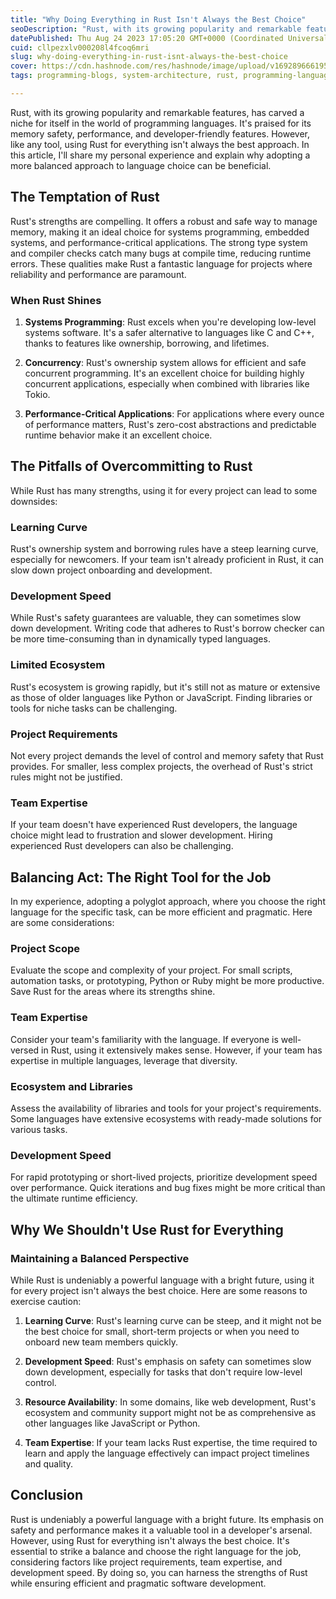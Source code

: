 ```yaml
---
title: "Why Doing Everything in Rust Isn't Always the Best Choice"
seoDescription: "Rust, with its growing popularity and remarkable features, has carved a niche for itself in the world of programming languages. It's praised for its memory."
datePublished: Thu Aug 24 2023 17:05:20 GMT+0000 (Coordinated Universal Time)
cuid: cllpezxlv000208l4fcoq6mri
slug: why-doing-everything-in-rust-isnt-always-the-best-choice
cover: https://cdn.hashnode.com/res/hashnode/image/upload/v1692896661955/c8b6bdcb-f3d7-4a9a-8a62-e9958ddf807f.png
tags: programming-blogs, system-architecture, rust, programming-languages, programming-tips

---
```


Rust, with its growing popularity and remarkable features, has carved a niche for itself in the world of programming languages. It's praised for its memory safety, performance, and developer-friendly features. However, like any tool, using Rust for everything isn't always the best approach. In this article, I'll share my personal experience and explain why adopting a more balanced approach to language choice can be beneficial.

## The Temptation of Rust

Rust's strengths are compelling. It offers a robust and safe way to manage memory, making it an ideal choice for systems programming, embedded systems, and performance-critical applications. The strong type system and compiler checks catch many bugs at compile time, reducing runtime errors. These qualities make Rust a fantastic language for projects where reliability and performance are paramount.

### When Rust Shines

1. **Systems Programming**: Rust excels when you're developing low-level systems software. It's a safer alternative to languages like C and C++, thanks to features like ownership, borrowing, and lifetimes.
    
2. **Concurrency**: Rust's ownership system allows for efficient and safe concurrent programming. It's an excellent choice for building highly concurrent applications, especially when combined with libraries like Tokio.
    
3. **Performance-Critical Applications**: For applications where every ounce of performance matters, Rust's zero-cost abstractions and predictable runtime behavior make it an excellent choice.
    

## The Pitfalls of Overcommitting to Rust

While Rust has many strengths, using it for every project can lead to some downsides:

### Learning Curve

Rust's ownership system and borrowing rules have a steep learning curve, especially for newcomers. If your team isn't already proficient in Rust, it can slow down project onboarding and development.

### Development Speed

While Rust's safety guarantees are valuable, they can sometimes slow down development. Writing code that adheres to Rust's borrow checker can be more time-consuming than in dynamically typed languages.

### Limited Ecosystem

Rust's ecosystem is growing rapidly, but it's still not as mature or extensive as those of older languages like Python or JavaScript. Finding libraries or tools for niche tasks can be challenging.

### Project Requirements

Not every project demands the level of control and memory safety that Rust provides. For smaller, less complex projects, the overhead of Rust's strict rules might not be justified.

### Team Expertise

If your team doesn't have experienced Rust developers, the language choice might lead to frustration and slower development. Hiring experienced Rust developers can also be challenging.

## Balancing Act: The Right Tool for the Job

In my experience, adopting a polyglot approach, where you choose the right language for the specific task, can be more efficient and pragmatic. Here are some considerations:

### Project Scope

Evaluate the scope and complexity of your project. For small scripts, automation tasks, or prototyping, Python or Ruby might be more productive. Save Rust for the areas where its strengths shine.

### Team Expertise

Consider your team's familiarity with the language. If everyone is well-versed in Rust, using it extensively makes sense. However, if your team has expertise in multiple languages, leverage that diversity.

### Ecosystem and Libraries

Assess the availability of libraries and tools for your project's requirements. Some languages have extensive ecosystems with ready-made solutions for various tasks.

### Development Speed

For rapid prototyping or short-lived projects, prioritize development speed over performance. Quick iterations and bug fixes might be more critical than the ultimate runtime efficiency.

## Why We Shouldn't Use Rust for Everything

### Maintaining a Balanced Perspective

While Rust is undeniably a powerful language with a bright future, using it for every project isn't always the best choice. Here are some reasons to exercise caution:

1. **Learning Curve**: Rust's learning curve can be steep, and it might not be the best choice for small, short-term projects or when you need to onboard new team members quickly.
    
2. **Development Speed**: Rust's emphasis on safety can sometimes slow down development, especially for tasks that don't require low-level control.
    
3. **Resource Availability**: In some domains, like web development, Rust's ecosystem and community support might not be as comprehensive as other languages like JavaScript or Python.
    
4. **Team Expertise**: If your team lacks Rust expertise, the time required to learn and apply the language effectively can impact project timelines and quality.
    

## Conclusion

Rust is undeniably a powerful language with a bright future. Its emphasis on safety and performance makes it a valuable tool in a developer's arsenal. However, using Rust for everything isn't always the best choice. It's essential to strike a balance and choose the right language for the job, considering factors like project requirements, team expertise, and development speed. By doing so, you can harness the strengths of Rust while ensuring efficient and pragmatic software development.